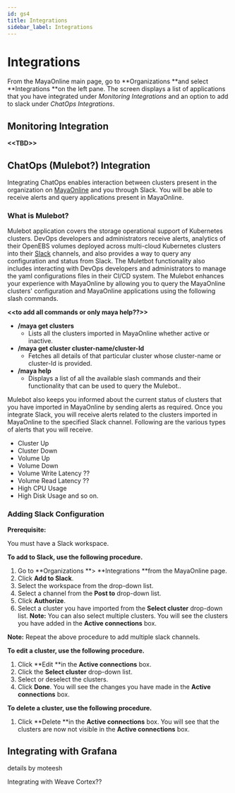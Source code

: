 ```yaml
---
id: gs4
title: Integrations
sidebar_label: Integrations
---
```

# Integrations

From the MayaOnline main page, go to **Organizations  **and select **Integrations **on the left pane. The screen displays a list of applications that you have integrated under _Monitoring Integrations_ and an option to add to slack under _ChatOps Integrations_.

## Monitoring Integration

**&lt;&lt;TBD&gt;&gt;**

## ChatOps \(Mulebot?\) Integration

Integrating ChatOps enables interaction between clusters present in the organization on [MayaOnline](https://mayaonline.io/) and you through Slack. You will be able to receive alerts and query applications present in MayaOnline.

### What is Mulebot?

Mulebot application covers the storage operational support of Kubernetes clusters. DevOps developers and administrators receive alerts, analytics of their OpenEBS volumes deployed across multi-cloud Kubernetes clusters into their [Slack](https://slack.com/) channels, and also provides a way to query any configuration and status from Slack. The Muletbot functionality also includes interacting with DevOps developers and administrators to manage the yaml configurations files in their CI/CD system. The Mulebot enhances your experience with MayaOnline by allowing you to query the MayaOnline clusters' configuration and MayaOnline applications using the following slash commands.

**&lt;&lt;to add all commands or only maya help??&gt;&gt;**

* **/maya get clusters**
  * Lists all the clusters imported in MayaOnline whether active or inactive.
* **/maya get cluster cluster-name/cluster-Id**
  * Fetches all details of that particular cluster whose cluster-name or cluster-Id is provided.
* **/maya help**
  * Displays a list of all the available slash commands and their functionality that can be used to query the Mulebot..

Mulebot also keeps you informed about the current status of clusters that you have imported in MayaOnline by sending alerts as required. Once you integrate Slack, you will receive alerts related to the clusters imported in MayaOnline to the specified Slack channel. Following are the various types of alerts that you will receive.

* Cluster Up 
* Cluster Down  
* Volume Up  
* Volume Down  
* Volume Write Latency  ??
* Volume Read Latency  ??
* High CPU Usage
* High Disk Usage and so on.

### Adding Slack Configuration

**Prerequisite:**

You must have a Slack workspace.

**To add to Slack, use the following procedure.**

1. Go to **Organizations **&gt; **Integrations **from the MayaOnline page.
2. Click **Add to Slack**.
3. Select the workspace from the drop-down list.
4. Select a channel from the **Post to** drop-down list.
5. Click **Authorize**.
6. Select a cluster you have imported from the **Select cluster** drop-down list.
   **Note:** You can also select multiple clusters.
   You will see the clusters you have added in the **Active connections** box.

**Note:** Repeat the above procedure to add multiple slack channels.

**To edit a cluster, use the following procedure.**

1. Click **Edit **in the **Active connections** box.
2. Click the **Select cluster** drop-down list.
3. Select or deselect the clusters.
4. Click **Done**.
   You will see the changes you have made in the **Active connections** box.

**To delete a cluster, use the following procedure.**

1. Click **Delete **in the **Active connections** box.
   You will see that the clusters are now not visible in the **Active connections** box.

## Integrating with Grafana

details by moteesh

Integrating with Weave Cortex??





